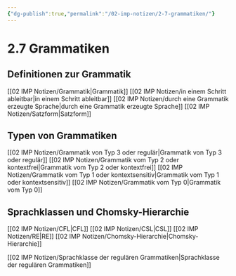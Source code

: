```yaml
---
{"dg-publish":true,"permalink":"/02-imp-notizen/2-7-grammatiken/"}
---
```


# 2.7 Grammatiken
## Definitionen zur Grammatik
[[02 IMP Notizen/Grammatik\|Grammatik]]
[[02 IMP Notizen/in einem Schritt ableitbar\|in einem Schritt ableitbar]]
[[02 IMP Notizen/durch eine Grammatik erzeugte Sprache\|durch eine Grammatik erzeugte Sprache]]
[[02 IMP Notizen/Satzform\|Satzform]]

## Typen von Grammatiken
[[02 IMP Notizen/Grammatik von Typ 3 oder regulär\|Grammatik von Typ 3 oder regulär]]
[[02 IMP Notizen/Grammatik vom Typ 2 oder kontextfrei\|Grammatik vom Typ 2 oder kontextfrei]]
[[02 IMP Notizen/Grammatik vom Typ 1 oder kontextsensitiv\|Grammatik vom Typ 1 oder kontextsensitiv]]
[[02 IMP Notizen/Grammatik vom Typ 0\|Grammatik vom Typ 0]]

## Sprachklassen und Chomsky-Hierarchie
[[02 IMP Notizen/CFL\|CFL]]
[[02 IMP Notizen/CSL\|CSL]]
[[02 IMP Notizen/RE\|RE]]
[[02 IMP Notizen/Chomsky-Hierarchie\|Chomsky-Hierarchie]]

[[02 IMP Notizen/Sprachklasse der regulären Grammatiken\|Sprachklasse der regulären Grammatiken]]